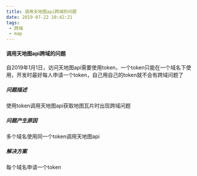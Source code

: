 ```yaml
---
title: 调用天地图api跨域的问题
date: 2019-07-22 10:42:21
tags:
 - 跨域
 - map
---
```

#### 调用天地图api跨域的问题
自2019年1月1日，访问天地图api需要使用token，一个token只能在一个域名下使用，开发时最好每人申请一个token，自己用自己的token就不会有跨域问题了
##### 问题描述
使用token调用天地图api获取地图瓦片时出现跨域问题
##### 问题产生原因
多个域名使用同一个token调用天地图api
##### 解决方案
每个域名申请一个token